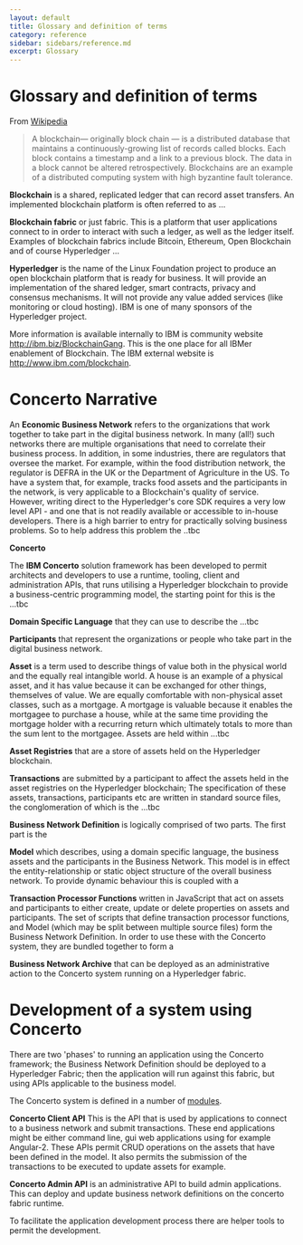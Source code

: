 ```yaml
---
layout: default
title: Glossary and definition of terms
category: reference
sidebar: sidebars/reference.md
excerpt: Glossary
---
```

# Glossary and definition of terms

From [Wikipedia](https://en.wikipedia.org/wiki/Blockchain_(database))

> A blockchain— originally block chain — is a distributed database that maintains a continuously-growing list of records called blocks. Each block contains a timestamp and a link to a previous block. The data in a block cannot be altered retrospectively. Blockchains are an example of a distributed computing system with high byzantine fault tolerance.

**Blockchain** is a shared, replicated ledger that can record asset transfers. An implemented blockchain platform is often referred to as ...

**Blockchain fabric** or just fabric. This is a platform that user applications connect to in order to interact with such a ledger, as well as the ledger itself. Examples of blockchain fabrics include Bitcoin, Ethereum, Open Blockchain and of course Hyperledger ...

**Hyperledger** is the name of the Linux Foundation project to produce an open blockchain platform that is ready for business. It will provide an implementation of the shared ledger, smart contracts, privacy and consensus mechanisms. It will not provide any value added services (like monitoring or cloud hosting). IBM is one of many sponsors of the Hyperledger project.

More information is available internally to IBM is community website http://ibm.biz/BlockchainGang. This is  the one place for all IBMer enablement of Blockchain. The IBM external website is http://www.ibm.com/blockchain.

# Concerto Narrative

An **Economic Business Network** refers to the organizations that work together to take part in the digital business network. In many (all!) such networks there are multiple organisations that need to correlate their business process. In addition, in some industries, there are regulators that oversee the market. For example, within the food distribution network, the regulator is DEFRA in the UK or the Department of Agriculture in the US. To have a system that, for example, tracks food assets and the participants in the network, is very applicable to a Blockchain's quality of service. However, writing direct to the Hyperledger's core SDK requires a very low level API - and one that is not readily available or accessible to in-house developers. There is a high barrier to entry for practically solving business problems. So to help address this problem the ..tbc

**Concerto**

The **IBM Concerto** solution framework has been developed to permit architects and developers to use a runtime, tooling, client and administration APIs, that runs utilising a Hyperledger blockchain to provide a business-centric programming model, the starting point for this is the ...tbc

**Domain Specific Language** that they can use to describe the ...tbc

**Participants** that represent the organizations or people who take part in the digital business network.

**Asset** is a term used to describe things of value both in the physical world and the equally real intangible world.  A house is an example of a physical asset, and it has value because it can be exchanged for other things, themselves of value. We are equally comfortable with non-physical asset classes, such as a mortgage. A mortgage is valuable because it enables the mortgagee to purchase a house, while at the same time providing the mortgage holder with a recurring return which ultimately totals to more than the sum lent to the mortgagee. Assets are held within ...tbc

**Asset Registries** that are a store of assets held on the Hyperledger blockchain.

**Transactions** are submitted by a participant to affect the assets held in the asset registries on the Hyperledger blockchain; The specification of these assets, transactions, participants etc are written in standard source files, the conglomeration of which is the ...tbc

**Business Network Definition** is logically comprised of two parts.  The first part is the

**Model** which describes, using a domain specific language, the business assets and the participants in the Business Network. This model is in effect the entity-relationship or static object structure of the overall business network.  To provide dynamic behaviour this is coupled with a

**Transaction Processor Functions** written in JavaScript that act on assets and participants to either create, update or delete properties on assets and participants. The set of scripts that define transaction processor functions, and Model (which may be split between multiple source files) form the Business Network Definition. In order to use these with the Concerto system, they are bundled together to form a

**Business Network Archive** that can be deployed as an administrative action to the Concerto system running on a Hyperledger fabric.

# Development of a system using Concerto

There are two 'phases' to running an application using the Concerto framework; the Business Network Definition should be deployed to a Hyperledger Fabric; then the application will run against this fabric, but using APIs applicable to the business model.

The Concerto system is defined in a number of [modules](MeetTheModules.html).

**Concerto Client API** This is the API that is used by applications to connect to a business network and submit transactions. These end applications might be either command line, gui web applications using for example Angular-2.  These APIs permit CRUD operations on the assets that have been defined in the model. It also permits the submission of the transactions to be executed to update assets for example.

**Concerto Admin API** is an administrative API to build admin applications. This can deploy and update business network definitions on the concerto fabric runtime.

To facilitate the application development process there are helper tools to permit the development.
